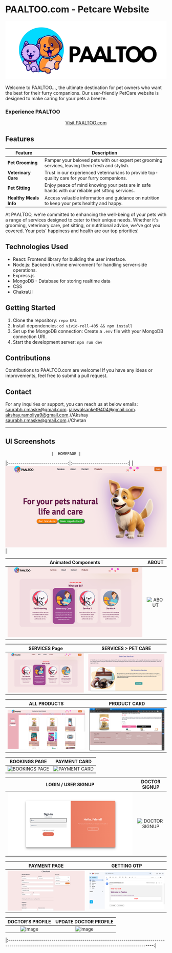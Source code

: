 # PAALTOO.com - Petcare Website

<div align="center">
  <img src="src/Images/logo.png" alt="PAALTOO Logo" background0color="white">
</div>

Welcome to PAALTOO..., the ultimate destination for pet owners who want the best for their furry companions. Our user-friendly PetCare website is designed to make caring for your pets a breeze.

### Experience PAALTOO

<div align="center">
  <a href="https://facebook.com">Visit PAALTOO.com</a>
</div>

## Features

| Feature                   | Description                                                                              |
|---------------------------|------------------------------------------------------------------------------------------|
| **Pet Grooming**          | Pamper your beloved pets with our expert pet grooming services, leaving them fresh and stylish. |
| **Veterinary Care**       | Trust in our experienced veterinarians to provide top-quality care for your furry companions. |
| **Pet Sitting**           | Enjoy peace of mind knowing your pets are in safe hands with our reliable pet sitting services. |
| **Healthy Meals Info**    | Access valuable information and guidance on nutrition to keep your pets healthy and happy. |

At PAALTOO, we're committed to enhancing the well-being of your pets with a range of services designed to cater to their unique needs. Whether it's grooming, veterinary care, pet sitting, or nutritional advice, we've got you covered. Your pets' happiness and health are our top priorities!


## Technologies Used

- React: Frontend library for building the user interface.
- Node.js: Backend runtime environment for handling server-side operations.
- Express.js
- MongoDB - Database for storing realtime data
- CSS
- ChakraUI

## Getting Started

1. Clone the repository: `repo URL`
2. Install dependencies: `cd vivid-roll-405 && npm install`
3. Set up the MongoDB connection: Create a `.env` file with your MongoDB connection URI.
4. Start the development server: `npm run dev`

## Contributions

Contributions to PAALTOO.com are welcome! If you have any ideas or improvements, feel free to submit a pull request.

## Contact

For any inquiries or support, you can reach us at below emails:
[saurabh.r.maske@gmail.com](mailto:saurabh.r.maske@gmail.com).
[jaiswalsanket9404@gmail.com](mailto:jaiswalsanket9404@gmail.com).
[akshay.ramoliya9@gmail.com](mailto:akshay.ramoliya9@gmail.com).//Akshay
[saurabh.r.maske@gmail.com](mailto:saurabh.r.maske@gmail.com).//Chetan
 

---

## UI Screenshots

                        |  HOMEPAGE |
|:-----------------------------:|:---------------------------:|
| ![HOMEPAGE](https://github.com/CODEwithSANKETj/vivid-roll-405/blob/main/SS/Home.png) |

| Animated Components | ABOUT |
|:-------------------:|:-----:|
| ![Animated Components](https://github.com/CODEwithSANKETj/vivid-roll-405/blob/main/SS/services.png) | ![ABOUT]([[https://github.com/mrsaurabhmaske/resolute-mountain-5021/assets/123891687/85db0f67-ed6b-4b75-8755-54a004b6b1c2](https://github.com/CODEwithSANKETj/vivid-roll-405/blob/main/SS/about.png)](https://github.com/CODEwithSANKETj/vivid-roll-405/blob/main/SS/about.png)) |

| SERVICES Page | SERVICES > PET CARE |
|:-------------:|:------------------:|
| ![SERVICES Page](https://github.com/CODEwithSANKETj/vivid-roll-405/blob/main/SS/services.png) | ![SERVICES > PET CARE](https://github.com/CODEwithSANKETj/vivid-roll-405/blob/main/SS/petcare.png) |

| ALL PRODUCTS | PRODUCT CARD |
|:-----------:|:-----------:|
| ![ALL PRODUCTS](https://github.com/CODEwithSANKETj/vivid-roll-405/blob/main/SS/appoitment%20booking.png) | ![PRODUCT CARD](https://github.com/CODEwithSANKETj/vivid-roll-405/blob/main/SS/products.png) |

| BOOKINGS PAGE | PAYMENT CARD |
|:-------------:|:------------:|
| ![BOOKINGS PAGE](https://github.com/mrsaurabhmaske/resolute-mountain-5021/assets/123891687/5932061a-f0ff-46d8-9666-a2983b4c8f1f) | ![PAYMENT CARD](https://github.com/mrsaurabhmaske/resolute-mountain-5021/assets/123891687/de091178-d6c3-4a67-8777-f39897a41784)  |

| LOGIN / USER SIGNUP | DOCTOR SIGNUP |
|:-------------------:|:-------------:|
| ![LOGIN/ USER SIGNUP](https://github.com/CODEwithSANKETj/vivid-roll-405/blob/main/SS/login_signup.png) | ![DOCTOR SIGNUP](https://github.com/mrsaurabhmaske/resolute-mountain-5021/assets/123891687/8cb9e938-91dd-4c2e-8e15-2289513b4290) |

| PAYMENT PAGE | GETTING OTP |
|:------------------:|:------------------:|
| ![PAYMENT PAGE](https://github.com/CODEwithSANKETj/vivid-roll-405/blob/main/SS/checkout.png) | ![GETTING OTP](https://github.com/CODEwithSANKETj/vivid-roll-405/blob/main/SS/otp%20verification.png)  |

|DOCTOR'S PROFILE | UPDATE DOCTOR PROFILE |
|:---------------:|:---------------------:|
| ![image](https://github.com/mrsaurabhmaske/resolute-mountain-5021/assets/123891687/16121010-7c30-4f51-aa57-59a74447daa3) | ![image](https://github.com/mrsaurabhmaske/resolute-mountain-5021/assets/123891687/6f29baf3-9cf9-4c1c-b587-efe38eb012f3) |

|:----------------------------------------------------------------------------------------------------------------------------------------------------:|
